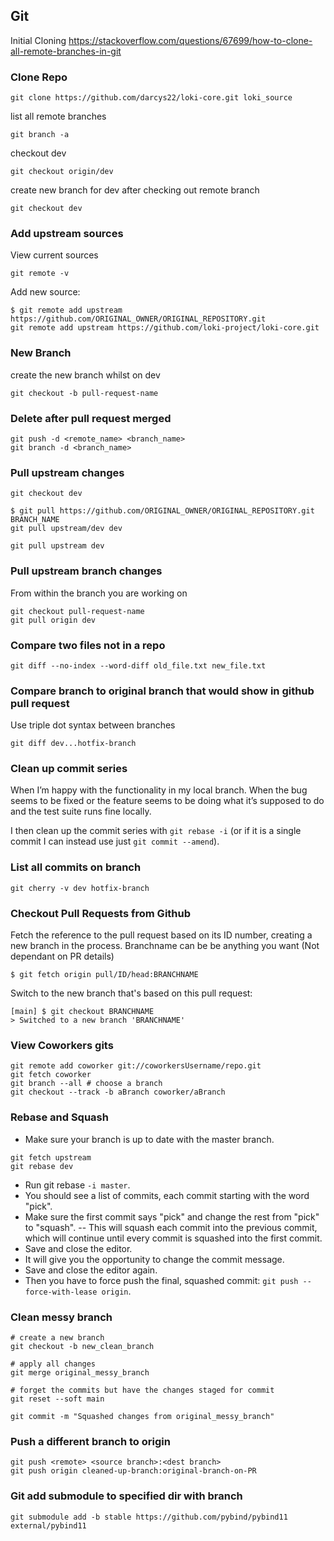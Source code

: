 ## Git

Initial Cloning
https://stackoverflow.com/questions/67699/how-to-clone-all-remote-branches-in-git

### Clone Repo
```
git clone https://github.com/darcys22/loki-core.git loki_source
```

list all remote branches
```
git branch -a
```

checkout dev
```
git checkout origin/dev
```

create new branch for dev after checking out remote branch
```
git checkout dev
```
### Add upstream sources
View current sources
```
git remote -v
```

Add new source:
```
$ git remote add upstream https://github.com/ORIGINAL_OWNER/ORIGINAL_REPOSITORY.git
git remote add upstream https://github.com/loki-project/loki-core.git
```
### New Branch

create the new branch whilst on dev
```
git checkout -b pull-request-name
```

### Delete after pull request merged
```
git push -d <remote_name> <branch_name>
git branch -d <branch_name>
```

### Pull upstream changes
```
git checkout dev

$ git pull https://github.com/ORIGINAL_OWNER/ORIGINAL_REPOSITORY.git BRANCH_NAME
git pull upstream/dev dev

git pull upstream dev

```

### Pull upstream branch changes
From within the branch you are working on 
```
git checkout pull-request-name
git pull origin dev
```

### Compare two files not in a repo
```
git diff --no-index --word-diff old_file.txt new_file.txt
```

### Compare branch to original branch that would show in github pull request
Use triple dot syntax between branches
```
git diff dev...hotfix-branch
```

### Clean up commit series 
When I’m happy with the functionality in my local branch. When the bug seems to be fixed or the feature seems to be doing what it’s supposed to do and the test suite runs fine locally.

I then clean up the commit series with `git rebase -i` (or if it is a single commit I can instead use just `git commit --amend`).

### List all commits on branch
```
git cherry -v dev hotfix-branch
```

### Checkout Pull Requests from Github
Fetch the reference to the pull request based on its ID number, creating a new branch in the process. Branchname can be be anything you want (Not dependant on PR details)
```
$ git fetch origin pull/ID/head:BRANCHNAME
```
Switch to the new branch that's based on this pull request:
```
[main] $ git checkout BRANCHNAME
> Switched to a new branch 'BRANCHNAME'
```

### View Coworkers gits
```
git remote add coworker git://coworkersUsername/repo.git
git fetch coworker 
git branch --all # choose a branch
git checkout --track -b aBranch coworker/aBranch
```

### Rebase and Squash 

- Make sure your branch is up to date with the master branch.
```
git fetch upstream
git rebase dev
```
- Run git rebase `-i master`.
- You should see a list of commits, each commit starting with the word "pick".
- Make sure the first commit says "pick" and change the rest from "pick" to "squash". -- This will squash each commit into the previous commit, which will continue until every commit is squashed into the first commit.
- Save and close the editor.
- It will give you the opportunity to change the commit message.
- Save and close the editor again.
- Then you have to force push the final, squashed commit: `git push --force-with-lease origin`.

### Clean messy branch
```
# create a new branch
git checkout -b new_clean_branch

# apply all changes
git merge original_messy_branch

# forget the commits but have the changes staged for commit
git reset --soft main        

git commit -m "Squashed changes from original_messy_branch"
```

### Push a different branch to origin
```
git push <remote> <source branch>:<dest branch> 
git push origin cleaned-up-branch:original-branch-on-PR
```

### Git add submodule to specified dir with branch
```
git submodule add -b stable https://github.com/pybind/pybind11 external/pybind11
```

